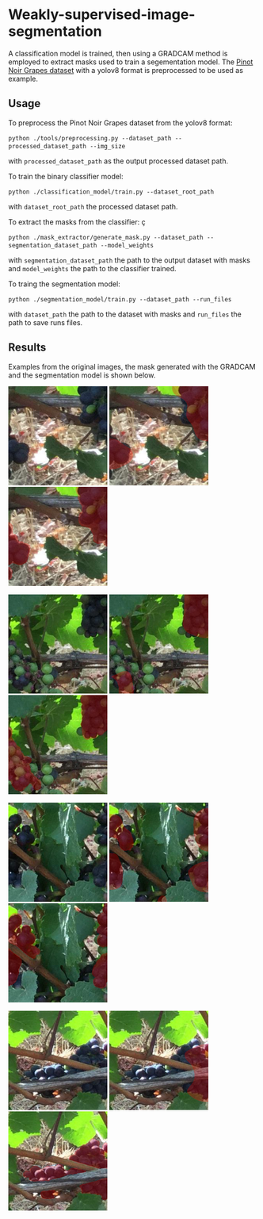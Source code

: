 # Weakly-supervised-image-segmentation
A classification model is trained, then using a GRADCAM method is employed to extract masks used to train a segementation model. 
The [Pinot Noir Grapes dataset](https://www.kaggle.com/datasets/nicolaasregnier/pinotnoirgrapes) with a yolov8 format is preprocessed to be used as example.
## Usage
To preprocess the Pinot Noir Grapes dataset from the yolov8 format:

```
python ./tools/preprocessing.py --dataset_path --processed_dataset_path --img_size
```
with ```processed_dataset_path``` as the output processed dataset path.

To train the binary classifier model:

```
python ./classification_model/train.py --dataset_root_path
```
with ```dataset_root_path``` the processed dataset path.

To extract the masks from the classifier: ç

```
python ./mask_extractor/generate_mask.py --dataset_path --segmentation_dataset_path --model_weights
```
with ```segmentation_dataset_path``` the path to the output dataset with masks and ```model_weights``` the path to the classifier trained. 

To traing the segmentation model:

```
python ./segmentation_model/train.py --dataset_path --run_files
```
with ```dataset_path``` the path to the dataset with masks and ```run_files``` the path to save runs files.

## Results

Examples from the original images, the mask generated with the GRADCAM and the segmentation model is shown below.

 <img src="./imgs/001_img.png" alt="isolated" width="200"/>  <img src="./imgs/001_CAM.png" alt="isolated" width="200"/>  <img src="./imgs/001_segmentation.png" alt="isolated" width="200"/> 

 <img src="./imgs/002_img.png" alt="isolated" width="200"/>  <img src="./imgs/002_CAM.png" alt="isolated" width="200"/>  <img src="./imgs/002_segmentation.png" alt="isolated" width="200"/> 

 <img src="./imgs/003_img.png" alt="isolated" width="200"/>  <img src="./imgs/003_CAM.png" alt="isolated" width="200"/>  <img src="./imgs/003_segmentation.png" alt="isolated" width="200"/> 

 <img src="./imgs/004_img.png" alt="isolated" width="200"/>  <img src="./imgs/004_CAM.png" alt="isolated" width="200"/>  <img src="./imgs/004_segmentation.png" alt="isolated" width="200"/> 
